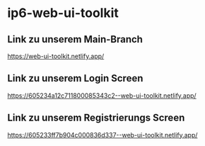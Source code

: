 # ip6-web-ui-toolkit

## Link zu unserem Main-Branch
https://web-ui-toolkit.netlify.app/

## Link zu unserem Login Screen
https://605234a12c711800085343c2--web-ui-toolkit.netlify.app/

## Link zu unserem Registrierungs Screen
https://605233ff7b904c000836d337--web-ui-toolkit.netlify.app/
